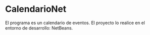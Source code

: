 # CalendarioNet
El programa es un calendario de eventos.
El proyecto lo realice en el entorno de desarrollo: NetBeans.
